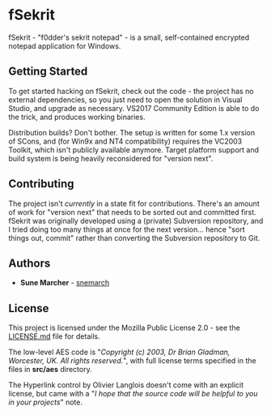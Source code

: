 # fSekrit

fSekrit - "f0dder's sekrit notepad" - is a small, self-contained encrypted notepad application for Windows.

## Getting Started

To get started hacking on fSekrit, check out the code - the project has no external dependencies, so you just need to open the solution in Visual Studio, and upgrade as necessary. VS2017 Community Edition is able to do the trick, and produces working binaries. 

Distribution builds? Don't bother. The setup is written for some 1.x version of SCons, and (for Win9x and NT4 compatibility) requires the VC2003 Toolkit, which isn't publicly available anymore. Target platform support and build system is being heavily reconsidered for "version next".

## Contributing

The project isn't *currently* in a state fit for contributions. There's an amount of work for "version next" that needs to be sorted out and committed first. fSekrit was originally developed using a (private) Subversion repository, and I tried doing too many things at once for the next version... hence "sort things out, commit" rather than converting the Subversion repository to Git.

## Authors

* **Sune Marcher** - [snemarch](https://github.com/snemarch)

## License

This project is licensed under the Mozilla Public License 2.0 - see the [LICENSE.md](LICENSE.md) file for details.

The low-level AES code is "*Copyright (c) 2003, Dr Brian Gladman, Worcester, UK.   All rights reserved.*", with full license terms specified in the files in **src/aes** directory.

The Hyperlink control by Olivier Langlois doesn't come with an explicit license, but came with a "*I hope that the source code will be helpful to you in your projects*" note.

